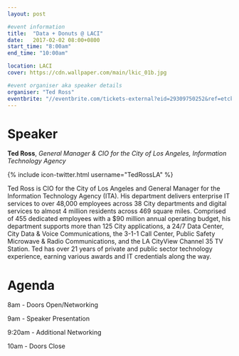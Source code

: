 ```yaml
---
layout: post

#event information
title:  "Data + Donuts @ LACI"
date:   2017-02-02 08:00+0800
start_time: "8:00am"
end_time: "10:00am"

location: LACI
cover: https://cdn.wallpaper.com/main/lkic_01b.jpg

#event organiser aka speaker details
organiser: "Ted Ross"
eventbrite: "//eventbrite.com/tickets-external?eid=29309750252&ref=etckt"
---
```


# Speaker
__Ted Ross__, _General Manager & CIO for the City of Los Angeles, Information Technology Agency_

{% include icon-twitter.html username="TedRossLA" %}

Ted Ross is CIO for the City of Los Angeles and General Manager for the Information Technology Agency (ITA). His department delivers enterprise IT services to over 48,000 employees across 38 City departments and digital services to almost 4 million residents across 469 square miles. Comprised of 455 dedicated employees with a $90 million annual operating budget, his department supports more than 125 City applications, a 24/7 Data Center, City Data & Voice Communications, the 3-1-1 Call Center, Public Safety Microwave & Radio Communications, and the LA CityView Channel 35 TV Station. Ted has over 21 years of private and public sector technology experience, earning various awards and IT credentials along the way.


# Agenda

8am - Doors Open/Networking

9am - Speaker Presentation

9:20am - Additional Networking

10am - Doors Close
